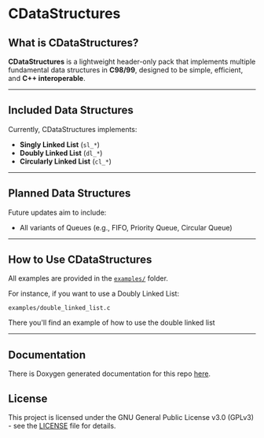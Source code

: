# CDataStructures

## What is CDataStructures?
**CDataStructures** is a lightweight header-only pack that implements multiple fundamental data structures in **C98/99**, designed to be simple, efficient, and **C++ interoperable**.

---

## Included Data Structures
Currently, CDataStructures implements:

- **Singly Linked List** (`sl_*`)
- **Doubly Linked List** (`dl_*`)
- **Circularly Linked List** (`cl_*`)

---

## Planned Data Structures
Future updates aim to include:

- All variants of Queues (e.g., FIFO, Priority Queue, Circular Queue)

---

## How to Use CDataStructures
All examples are provided in the [`examples/`](./examples/) folder.

For instance, if you want to use a Doubly Linked List:

`examples/double_linked_list.c`

There you'll find an example of how to use the double linked list

---

## Documentation

There is Doxygen generated documentation for this repo [here](./html/index.html).


## License
This project is licensed under the GNU General Public License v3.0 (GPLv3) - see the [LICENSE](./LICENSE) file for details.
